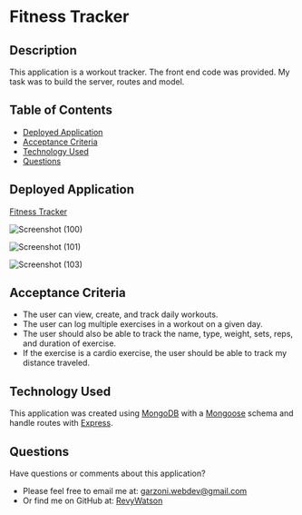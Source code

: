 # Fitness Tracker

## Description

This application is a workout tracker. The front end code was provided. My task was to build the server, routes and model.

## Table of Contents
  - [Deployed Application](#deployed-application)
  - [Acceptance Criteria](#acceptance-criteria)
  - [Technology Used](#technology-used)
  - [Questions](#questions)

## Deployed Application
[Fitness Tracker]()

![Screenshot (100)](https://user-images.githubusercontent.com/76264693/119704473-b1bdb780-be25-11eb-815a-72e0fbc39834.png)

![Screenshot (101)](https://user-images.githubusercontent.com/76264693/119704474-b3877b00-be25-11eb-8899-e3b0527742d9.png)

![Screenshot (103)](https://user-images.githubusercontent.com/76264693/119704491-b71b0200-be25-11eb-8527-f9e82b88df1e.png)

## Acceptance Criteria

* The user can view, create, and track daily workouts.
* The user can log multiple exercises in a workout on a given day.
* The user should also be able to track the name, type, weight, sets, reps, and duration of exercise.
* If the exercise is a cardio exercise, the user should be able to track my distance traveled.

## Technology Used
This application was created using [MongoDB](https://www.mongodb.com/) with a [Mongoose](https://mongoosejs.com/) schema and handle routes with [Express](https://expressjs.com/).


## Questions

Have questions or comments about this application?

- Please feel free to email me at: garzoni.webdev@gmail.com
- Or find me on GitHub at: [RevyWatson](https://github.com/RevyWatson)